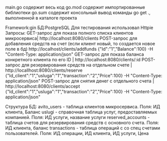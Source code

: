 main.go содержит весь код
go.mod содержит импортированные библиотеки
go.sum содержит консольный вывод команды go get ., выполненной в каталоге проекта

Framework:gin
БД:PostgreSQL
Для тестирования использовал Httpie
Запросы:
GET-запрос для показа полного списка клиентов микросервиса| http://localhost:8080/clients
POST-запрос для добавления средств на счет (если клиент новый, то создается новое поле в бд) http://localhost/clients/addfunds {"Id":"1","Balance":100} -H "Content-Type: application/json"
GET-запрос для показа баланса конкретного клиента по его ID | http://localhost:8080/clients/:id
POST-запрос для резервирования средств на отдельном счете | http://locallhost:8080/clients/reserve {"Id_client":"1","usluga":"1","transaction":"2","Price":100} -H "Content-Type: application/json"
POST-запрос для снятия денег с отдельного счета | http://localhost:8080/clients/accept {"Id_client":"1","usluga":"1","transaction":"2","Price":100} -H "Content-Type: application/json"

Структура БД:
avito_users - таблица клиентов микросервиса. Поля: ИД клиента, Баланс
uslugi - справочная таблица услуг, предоставляемых компанией. Поля: ИД услуги, название услуги
reserved_accounts - таблица счетов для резервирования средств с основного счета. Поля: ИД клиента, баланс 
transactions - таблица операций с со спец счетами пользователей. Поля: ИД операции, ИД клиента, ИД услуги, Цена 
